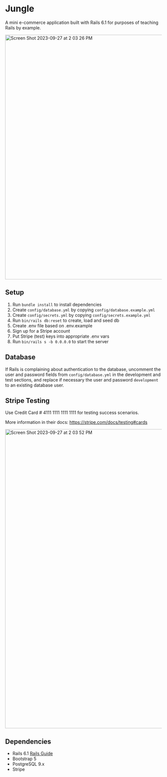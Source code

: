 # Jungle

A mini e-commerce application built with Rails 6.1 for purposes of teaching Rails by example.

<img width="786" alt="Screen Shot 2023-09-27 at 2 03 26 PM" src="https://github.com/shanimithani/jungle-rails/assets/10202231/3e3b8540-0270-410f-8d00-a730c3a86dc7">

## Setup

1. Run `bundle install` to install dependencies
2. Create `config/database.yml` by copying `config/database.example.yml`
3. Create `config/secrets.yml` by copying `config/secrets.example.yml`
4. Run `bin/rails db:reset` to create, load and seed db
5. Create .env file based on .env.example
6. Sign up for a Stripe account
7. Put Stripe (test) keys into appropriate .env vars
8. Run `bin/rails s -b 0.0.0.0` to start the server

## Database

If Rails is complaining about authentication to the database, uncomment the user and password fields from `config/database.yml` in the development and test sections, and replace if necessary the user and password `development` to an existing database user.

## Stripe Testing

Use Credit Card # 4111 1111 1111 1111 for testing success scenarios.

More information in their docs: <https://stripe.com/docs/testing#cards>

<img width="961" alt="Screen Shot 2023-09-27 at 2 03 52 PM" src="https://github.com/shanimithani/jungle-rails/assets/10202231/be2c6ce8-1432-4613-9888-f203cfcf8f5b">

## Dependencies

- Rails 6.1 [Rails Guide](http://guides.rubyonrails.org/v6.1/)
- Bootstrap 5
- PostgreSQL 9.x
- Stripe
